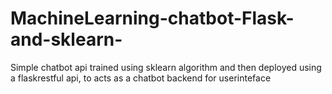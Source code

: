 # MachineLearning-chatbot-Flask-and-sklearn-
Simple chatbot api trained using sklearn algorithm and then deployed using a flaskrestful api, to acts as  a chatbot backend for userinteface
